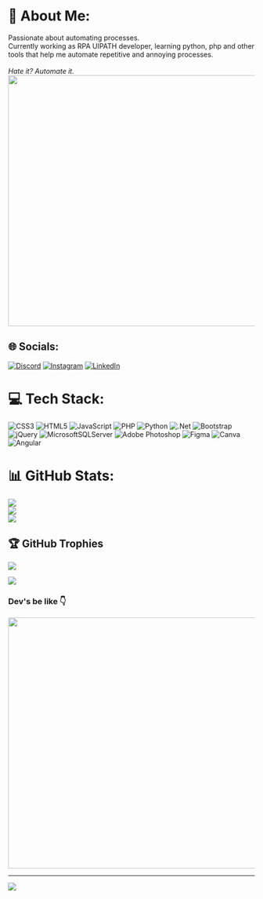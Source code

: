 # 💭 About Me:
Passionate about automating processes. <br>Currently working as RPA UIPATH developer, learning python, php and other tools that help me automate repetitive and annoying processes.
<br> 
<br>
<i>Hate it? Automate it.</i>
<br>
<img src="https://64.media.tumblr.com/e92a9472c0062f530e139d1d86abc620/tumblr_ou6ys7IwmU1w86w6ho1_1280.gif" width="512px"/>


## 🌐 Socials:
[![Discord](https://img.shields.io/badge/Discord-%237289DA.svg?logo=discord&logoColor=white)](https://discord.gg/samuras#0789) [![Instagram](https://img.shields.io/badge/Instagram-%23E4405F.svg?logo=Instagram&logoColor=white)](https://instagram.com/wendx_) [![LinkedIn](https://img.shields.io/badge/LinkedIn-%230077B5.svg?logo=linkedin&logoColor=white)](https://linkedin.com/in/wendell-santos-alves) 

# 💻 Tech Stack:
![CSS3](https://img.shields.io/badge/css3-%231572B6.svg?style=for-the-badge&logo=css3&logoColor=white) ![HTML5](https://img.shields.io/badge/html5-%23E34F26.svg?style=for-the-badge&logo=html5&logoColor=white) ![JavaScript](https://img.shields.io/badge/javascript-%23323330.svg?style=for-the-badge&logo=javascript&logoColor=%23F7DF1E) ![PHP](https://img.shields.io/badge/php-%23777BB4.svg?style=for-the-badge&logo=php&logoColor=white) ![Python](https://img.shields.io/badge/python-3670A0?style=for-the-badge&logo=python&logoColor=ffdd54) ![.Net](https://img.shields.io/badge/.NET-5C2D91?style=for-the-badge&logo=.net&logoColor=white) ![Bootstrap](https://img.shields.io/badge/bootstrap-%23563D7C.svg?style=for-the-badge&logo=bootstrap&logoColor=white) ![jQuery](https://img.shields.io/badge/jquery-%230769AD.svg?style=for-the-badge&logo=jquery&logoColor=white) ![MicrosoftSQLServer](https://img.shields.io/badge/Microsoft%20SQL%20Sever-CC2927?style=for-the-badge&logo=microsoft%20sql%20server&logoColor=white) ![Adobe Photoshop](https://img.shields.io/badge/adobephotoshop-%2331A8FF.svg?style=for-the-badge&logo=adobephotoshop&logoColor=white) 	![Figma](https://img.shields.io/badge/figma-%23F24E1E.svg?style=for-the-badge&logo=figma&logoColor=white) ![Canva](https://img.shields.io/badge/Canva-%2300C4CC.svg?style=for-the-badge&logo=Canva&logoColor=white) ![Angular](https://img.shields.io/badge/Angular-DD0031?style=for-the-badge&logo=angular&logoColor=white)
# 📊 GitHub Stats:
![](https://github-readme-stats.vercel.app/api?username=Wen-developer&theme=midnight-purple&hide_border=false&include_all_commits=false&count_private=false)<br/>
![](https://github-readme-streak-stats.herokuapp.com/?user=Wen-developer&theme=midnight-purple&hide_border=false)<br/>
![](https://github-readme-stats.vercel.app/api/top-langs/?username=Wen-developer&theme=midnight-purple&hide_border=false&include_all_commits=false&count_private=false&layout=compact)

## 🏆 GitHub Trophies
![](https://github-profile-trophy.vercel.app/?username=Wen-developer&theme=radical&no-frame=false&no-bg=false&margin-w=4)


![](https://quotes-github-readme.vercel.app/api?type=horizontal&theme=radical)

### Dev's be like 👇
<img src="https://media.tenor.com/m9Ega9zEj1EAAAAM/coder-tester.gif" width="512px"/>

---
[![](https://visitcount.itsvg.in/api?id=Wen-developer&icon=1&color=10)](https://visitcount.itsvg.in)

<!-- Proudly created with GPRM ( https://gprm.itsvg.in ) -->
